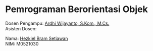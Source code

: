 # Pemrograman Berorientasi Objek

Dosen Pengampu: [Ardhi Wijayanto, S.Kom., M.Cs.](http://github.com/ardhiesta)  
Asisten Dosen:

Nama: [Hezkiel Bram Setiawan](http://github.com/haizk)  
NIM: M0521030 